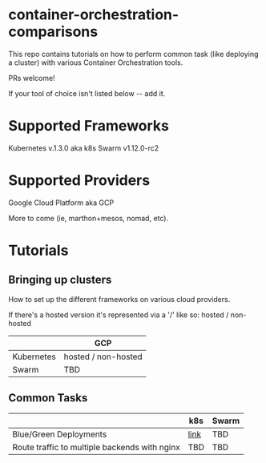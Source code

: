 # container-orchestration-comparisons
This repo contains tutorials on how to perform common task (like deploying a cluster) with various Container Orchestration tools.

PRs welcome!

If your tool of choice isn't listed below -- add it.  

# Supported Frameworks 

Kubernetes v.1.3.0 aka k8s
Swarm v1.12.0-rc2

# Supported Providers
Google Cloud Platform aka GCP

More to come (ie, marthon+mesos, nomad, etc).

# Tutorials

## Bringing up clusters

How to set up the different frameworks on various cloud providers.

If there's a hosted version it's represented via a '/' like so: hosted / non-hosted

|  | GCP |
| --- | --- |
| Kubernetes | hosted / non-hosted |
| Swarm | TBD | 

## Common Tasks

|  | k8s |  Swarm   |
| --- | --- | --- |
| Blue/Green Deployments | [link](blue-green-deployment/kubernetes/README.md) | TBD |
| Route traffic to multiple backends with nginx | TBD | TBD |
